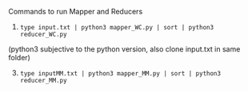 
Commands to run Mapper and Reducers 

1) ```
   type input.txt | python3 mapper_WC.py | sort | python3 reducer_WC.py
   ```
(python3 subjective to the python version, also clone input.txt in same folder)


3) ```
   type inputMM.txt | python3 mapper_MM.py | sort | python3 reducer_MM.py
   ```
